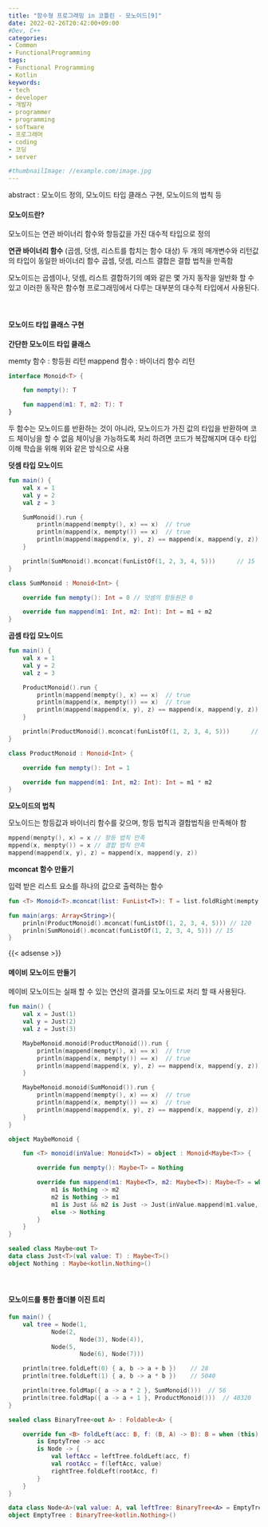 ```yaml
---
title: "함수형 프로그래밍 in 코틀린 - 모노이드[9]"
date: 2022-02-26T20:42:00+09:00
#Dev, C++
categories:
- Common
- FunctionalProgramming
tags:
- Functional Programming
- Kotlin
keywords:
- tech
- developer
- 개발자
- programmer
- programming
- software
- 프로그래머
- coding
- 코딩
- server

#thumbnailImage: //example.com/image.jpg
---
```


abstract : 모노이드 정의, 모노이드 타입 클래스 구현, 모노이드의 법칙 등

<!--more-->

#### 모노이드란?

모노이드는 연관 바이너리 함수와 항등값을 가진 대수적 타입으로 정의

**연관 바이너리 함수**
(곱셈, 덧셈, 리스트를 합치는 함수 대상) 두 개의 매개변수와 리턴값의 타입이 동일한 바이너리 함수
곱셈, 덧셈, 리스트 결합은 결합 법칙을 만족함

모노이드는 곱셈이나, 덧셈, 리스트 결합하기의 예와 같은 몇 가지 동작을 일반화 할 수 있고 이러한 동작은 함수형 프로그래밍에서 다루는 대부분의 대수적 타입에서 사용된다.

　

#### 모노이드 타입 클래스 구현

**간단한 모노이드 타입 클래스**

memty 함수 : 항등원 리턴
mappend 함수 : 바이너리 함수 리턴

```kotlin
interface Monoid<T> {

    fun mempty(): T

    fun mappend(m1: T, m2: T): T
}
```

두 함수는 모노이드를 반환하는 것이 아니라, 모노이드가 가진 값의 타입을 반환하며 코드 체이닝을 할 수 없음
체이닝을 가능하도록 처리 하려면 코드가 복잡해지며 대수 타입 이해 학습을 위해 위와 같은 방식으로 사용

**덧셈 타입 모노이드**

```kotlin
fun main() {
    val x = 1
    val y = 2
    val z = 3

    SumMonoid().run {
        println(mappend(mempty(), x) == x)  // true
        println(mappend(x, mempty()) == x)  // true
        println(mappend(mappend(x, y), z) == mappend(x, mappend(y, z)))  // true
    }

    println(SumMonoid().mconcat(funListOf(1, 2, 3, 4, 5)))      // 15
}

class SumMonoid : Monoid<Int> {

    override fun mempty(): Int = 0 // 덧셈의 항등원은 0

    override fun mappend(m1: Int, m2: Int): Int = m1 + m2
}
```

**곱셈 타입 모노이드**

```kotlin
fun main() {
    val x = 1
    val y = 2
    val z = 3

    ProductMonoid().run {
        println(mappend(mempty(), x) == x)  // true
        println(mappend(x, mempty()) == x)  // true
        println(mappend(mappend(x, y), z) == mappend(x, mappend(y, z)))  // true
    }

    println(ProductMonoid().mconcat(funListOf(1, 2, 3, 4, 5)))      // 120
}

class ProductMonoid : Monoid<Int> {

    override fun mempty(): Int = 1

    override fun mappend(m1: Int, m2: Int): Int = m1 * m2
}
```
**모노이드의 법칙**

모노이드는 항등값과 바이너리 함수를 갖으며, 항등 법칙과 결합법칙을 만족해야 함

```kotlin
mppend(menpty(), x) = x // 항등 법칙 만족
mppend(x, menpty()) = x // 결합 법칙 만족
mappend(mappend(x, y), z) = mappend(x, mappend(y, z))
```
**mconcat 함수 만들기** 

입력 받은 리스트 요소를 하나의 값으로 출력하는 함수

```kotlin
fun <T> Monoid<T>.mconcat(list: FunList<T>): T = list.foldRight(mempty(), ::mappend)

fun main(args: Array<String>){
    prinln(ProductMonoid().mconcat(funListOf(1, 2, 3, 4, 5))) // 120
    prinln(SumMonoid().mconcat(funListOf(1, 2, 3, 4, 5))) // 15
}
```

{{< adsense >}}

#### 메이비 모노이드 만들기

메이비 모노이드는 실패 할 수 있는 연산의 결과를 모노이드로 처리 할 때 사용된다.

```kotlin
fun main() {
    val x = Just(1)
    val y = Just(2)
    val z = Just(3)

    MaybeMonoid.monoid(ProductMonoid()).run {
        println(mappend(mempty(), x) == x)  // true
        println(mappend(x, mempty()) == x)  // true
        println(mappend(mappend(x, y), z) == mappend(x, mappend(y, z)))  // true
    }

    MaybeMonoid.monoid(SumMonoid()).run {
        println(mappend(mempty(), x) == x)  // true
        println(mappend(x, mempty()) == x)  // true
        println(mappend(mappend(x, y), z) == mappend(x, mappend(y, z)))  // true
    }
}

object MaybeMonoid {

    fun <T> monoid(inValue: Monoid<T>) = object : Monoid<Maybe<T>> {

        override fun mempty(): Maybe<T> = Nothing

        override fun mappend(m1: Maybe<T>, m2: Maybe<T>): Maybe<T> = when {
            m1 is Nothing -> m2
            m2 is Nothing -> m1
            m1 is Just && m2 is Just -> Just(inValue.mappend(m1.value, m2.value))
            else -> Nothing
        }
    }
}

sealed class Maybe<out T>
data class Just<T>(val value: T) : Maybe<T>()
object Nothing : Maybe<kotlin.Nothing>()
```

　

#### 모노이드를 통한 폴더블 이진 트리

```kotlin
fun main() {
    val tree = Node(1,
            Node(2,
                    Node(3), Node(4)),
            Node(5,
                    Node(6), Node(7)))

    println(tree.foldLeft(0) { a, b -> a + b })    // 28
    println(tree.foldLeft(1) { a, b -> a * b })    // 5040

    println(tree.foldMap({ a -> a * 2 }, SumMonoid()))  // 56
    println(tree.foldMap({ a -> a + 1 }, ProductMonoid()))  // 40320
}

sealed class BinaryTree<out A> : Foldable<A> {

    override fun <B> foldLeft(acc: B, f: (B, A) -> B): B = when (this) {
        is EmptyTree -> acc
        is Node -> {
            val leftAcc = leftTree.foldLeft(acc, f)
            val rootAcc = f(leftAcc, value)
            rightTree.foldLeft(rootAcc, f)
        }
    }
}

data class Node<A>(val value: A, val leftTree: BinaryTree<A> = EmptyTree, val rightTree: BinaryTree<A> = EmptyTree) : BinaryTree<A>()
object EmptyTree : BinaryTree<kotlin.Nothing>()
```

